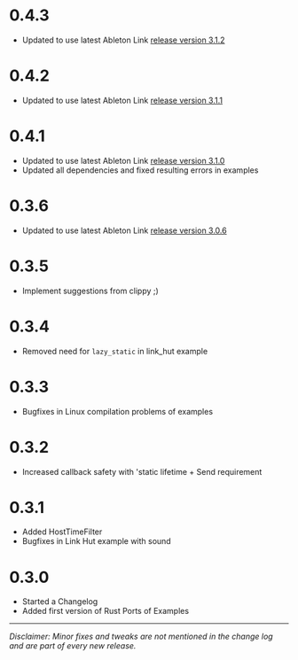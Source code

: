# 0.4.3

- Updated to use latest Ableton Link [release version 3.1.2](https://github.com/Ableton/link/releases/tag/Link-3.1.2)

# 0.4.2

- Updated to use latest Ableton Link [release version 3.1.1](https://github.com/Ableton/link/releases/tag/Link-3.1.1)

# 0.4.1

- Updated to use latest Ableton Link [release version 3.1.0](https://github.com/Ableton/link/releases/tag/Link-3.1.0)
- Updated all dependencies and fixed resulting errors in examples

# 0.3.6

- Updated to use latest Ableton Link [release version 3.0.6](https://github.com/Ableton/link/releases/tag/Link-3.0.6)

# 0.3.5

- Implement suggestions from clippy ;)

# 0.3.4

- Removed need for `lazy_static` in link_hut example

# 0.3.3

- Bugfixes in Linux compilation problems of examples

# 0.3.2

- Increased callback safety with 'static lifetime + Send requirement

# 0.3.1

- Added HostTimeFilter
- Bugfixes in Link Hut example with sound

# 0.3.0

- Started a Changelog
- Added first version of Rust Ports of Examples

---

_Disclaimer: Minor fixes and tweaks are not mentioned in the change log and are part of every new release._

